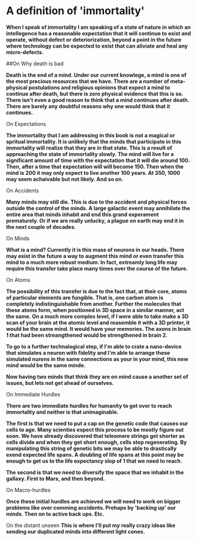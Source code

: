 # A definition of 'immortality'

**When I speak of immortality I am speaking of a state of nature in which an intellegence has a reasonable expectation that it will continue to exist and operate, without defect or deteriorization, beyond a point in the future where technology can be expected to exist that can aliviate and heal any micro-defects.**

##On Why death is bad

**Death is the end of a mind.  Under our current knowlege, a mind is one of the most precious resources that we have.  There are a number of meta-physical postulations and religious opinions that expect a mind to continue after death, but there is zero physical evidence that this is so.  There isn't even a good reason to think that a mind continues after death.  There are barely any doubtful reasons why one would think that it continues.**

On Expectations

**The immortality that I am addressing in this book is not a magical or spritual immortality.  It is unlikely that the minds that participate in this immortality will realize that they are in that state.  This is a result of approaching the state of immortality slowly.  The mind will live for a significant amount of time with the expectation that it will die around 100.  Then, after a time that expectation will will become 150.  Then when the mind is 200 it may only expect to live another 100 years.  At 350, 1000 may seem achaivable but not likely.  And so on.**

On Accidents

**Many minds may still die.  This is due to the accident and physical forces outside the control of the minds.  A large galactic event may annihilate the entire area that minds inhabit and end this grand experament prematurely. Or if we are really unlucky, a plague on earth may end it in the next couple of decades.**

On Minds

**What is a mind?  Currently it is this mass of neurons in our heads.  There may exist in the future a way to augment this mind or even transfer this mind to a much more robust medium.  In fact, extreamly long life may require this transfer take place many times over the course of the future.**

On Atoms

**The possibility of this transfer is due to the fact that, at their core, atoms of particular elements are fungible.  That is, one carbon atom is completely indistinguishable from another.  Further the molecules that these atoms form, when positioned in 3D space in a similar manner, act the same.  On a much more complex level, if I were able to take make a 3D scan of your brain at the atomic level and reasemble it with a 3D printer, it would be the same mind.  It would have your memories.  The axons in brain 1 that had been streangthened would be strengthened in brain 2.**

**To go to a further technalogical step, if I'm able to crate a nano-device that simulates a neuron with fidelity and I'm able to arrange these simulated nurons in the same connections as your in your mind, this new mind would be the same minde.**

**Now having two minds that think they are on mind cause a another set of issues, but lets not get ahead of ourselves.**

On Immediate Hurdles

**There are two immediate hurdles for humanity to get over to reach immortality and neither is that unimaginable.**

**The first is that we need to put a cap on the genetic code that causes our cells to age.  Many scienties expect this process to be mostly figure out soon.  We have already discovered that teleomere strings get shorter as cells divide and when they get short enough, cells stop regenerating.  By manipulating this string of genetic bits we may be able to drastically exend expected life spans.  A doubling of life spans at this point may be enough to get us to the life expectancy slop of 1 that we need to reach.**

**The second is that we need to diversify the space that we inhabit in the gallaxy.  First to Mars, and then beyond.**

On Macro-hurdles

**Once these initial hurdles are achieved we will need to work on bigger problems like over comming accidents.  Prehaps by 'backing up' our minds. Then on to active back ups.  Etc.**

On the distant unseen
**This is where I'll put my really crazy ideas like sending our duplicated minds into different light cones.**
